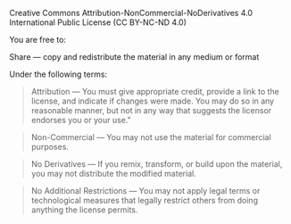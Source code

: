 Creative Commons Attribution-NonCommercial-NoDerivatives 4.0 International Public License (CC BY-NC-ND 4.0)

You are free to:

Share — copy and redistribute the material in any medium or format

Under the following terms:

> Attribution — You must give appropriate credit, provide a link to the license, and indicate if changes were made. You may do so in any reasonable manner, but not in any way that suggests the licensor endorses you or your use."

> Non-Commercial — You may not use the material for commercial purposes.

> No Derivatives — If you remix, transform, or build upon the material, you may not distribute the modified material.

> No Additional Restrictions — You may not apply legal terms or technological measures that legally restrict others from doing anything the license permits.